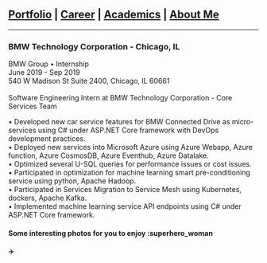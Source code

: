 ## [Portfolio](https://yizhuowu.github.io/) | [Career](https://yizhuowu.github.io/career) | [Academics](https://yizhuowu.github.io/academics) | [About Me](https://yizhuowu.github.io/about)
---

### BMW Technology Corporation - Chicago, IL

BMW Group • Internship<br>
June 2019 - Sep 2019<br>
540 W Madison St Suite 2400, Chicago, IL 60661<br>
<br>
Software Engineering Intern at BMW Technology Corporation - Core Services Team<br>

• Developed new car service features for BMW Connected Drive as micro-services using C# under ASP.NET Core framework with DevOps development practices.<br>
• Deployed new services into Microsoft Azure using Azure Webapp, Azure function, Azure CosmosDB, Azure Eventhub, Azure Datalake.<br>
• Optimized several U-SQL queries for performance issues or cost issues.<br>
• Participated in optimization for machine learning smart pre-conditioning service using python, Apache Hadoop.<br>
• Participated in Services Migration to Service Mesh using Kubernetes, dockers, Apache Kafka.<br>
• Implemented machine learning service API endpoints using C# under ASP.NET Core framework.<br>

#### Some interesting photos for you to enjoy :superhero_woman
:airplane: